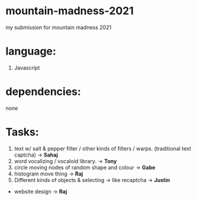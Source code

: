 # mountain-madness-2021

my submission for mountain madness 2021

# language:

1. Javascript

# dependencies:

none

# Tasks:

1. text w/ salt & pepper filter / other kinds of filters / warps. (traditional text captcha) -> **Sahaj**
2. word vocalizing / vocaloid library. -> **Tony**
3. circle moving nodes of random shape and colour -> **Gabe**
4. histogram move thing -> **Raj**
5. Different kinds of objects & selecting -> like recaptcha -> **Justin**

- website design -> **Raj**
